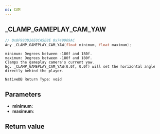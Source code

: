```yaml
---
ns: CAM
---
```

## _CLAMP_GAMEPLAY_CAM_YAW

```c
// 0x8F993D26E0CA5E8E 0x749909AC
Any _CLAMP_GAMEPLAY_CAM_YAW(float minimum, float maximum);
```

```
minimum: Degrees between -180f and 180f.  
maximum: Degrees between -180f and 180f.  
Clamps the gameplay camera's current yaw.  
Eg. _CLAMP_GAMEPLAY_CAM_YAW(0.0f, 0.0f) will set the horizontal angle directly behind the player.  
```

```
NativeDB Return Type: void
```

## Parameters
* **minimum**: 
* **maximum**: 

## Return value
